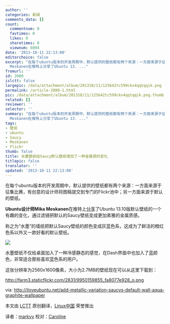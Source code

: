 ```yaml
---
author: ''
categories: 新闻
comments_data: []
count:
  commentnum: 0
  favtimes: 0
  likes: 0
  sharetimes: 0
  viewnum: 6094
date: '2013-10-11 22:13:00'
editorchoice: false
excerpt: "在每个ubuntu版本的开发周期中，默认提供的壁纸都有两个来源：一方面来源于征集比赛，有创意的设计师将图稿提交到专门的Flickr池中；另一方面来源于默认的壁纸。\r\nUbuntu设计师Mika
  Meskanen在推特上分享了Ubuntu 13. ..."
fromurl: ''
id: 2080
islctt: false
largepic: /data/attachment/album/201310/11/125642tc599ckv4qqtqqik.png
permalink: /article-2080-1.html
pic: /data/attachment/album/201310/11/125642tc599ckv4qqtqqik.png.thumb.jpg
related: []
reviewer: ''
selector: ''
summary: "在每个ubuntu版本的开发周期中，默认提供的壁纸都有两个来源：一方面来源于征集比赛，有创意的设计师将图稿提交到专门的Flickr池中；另一方面来源于默认的壁纸。\r\nUbuntu设计师Mika
  Meskanen在推特上分享了Ubuntu 13. ..."
tags:
- 壁纸
- ubuntu
- Saucy
- Meskanen
- Flickr
thumb: false
title: 水墨壁纸给Saucy默认壁纸增加了一种金属感的变化
titlepic: false
translator: ''
updated: '2013-10-11 22:13:00'
---
```


在每个ubuntu版本的开发周期中，默认提供的壁纸都有两个来源：一方面来源于征集比赛，有创意的设计师将图稿提交到专门的Flickr池中；另一方面来源于默认的壁纸。


**Ubuntu设计师Mika Meskanen**在推特上[分享](https://twitter.com/Mesq/status/383221778257936384)了Ubuntu 13.10版默认壁纸的一个有趣的变化，通过滤镜把默认的Saucy壁纸变成更加素雅的金属质感。


称之为“水墨”的墙纸把默认Saucy壁纸的颜色变成灰蓝色系，这成为了鲜活的橙红色系以外又一款好看的默认壁纸。


 ![](/data/attachment/album/201310/11/125642tc599ckv4qqtqqik.png)


水墨壁纸不仅给桌面加入了一种冷感静态的感觉，在Dash界面中也加入了蓝颜色，非常适合那些喜欢蓝色系的用户。


这张分辨率为2560x1600像素，大小为2.7MB的壁纸现在可以从这里下载到：


<http://farm3.staticflickr.com/2831/9950159855_fa8077e928_o.png>


 


via: <http://iloveubuntu.net/add-metallic-variation-saucys-default-wall-aqua-graphite-wallpaper>


本文由 [LCTT](https://github.com/LCTT/TranslateProject) 原创翻译，[Linux中国](http://linux.cn/portal.php) 荣誉推出


译者：[markvv](http://linux.cn/space/markvv) 校对：[Caroline](http://linux.cn/space/14763)